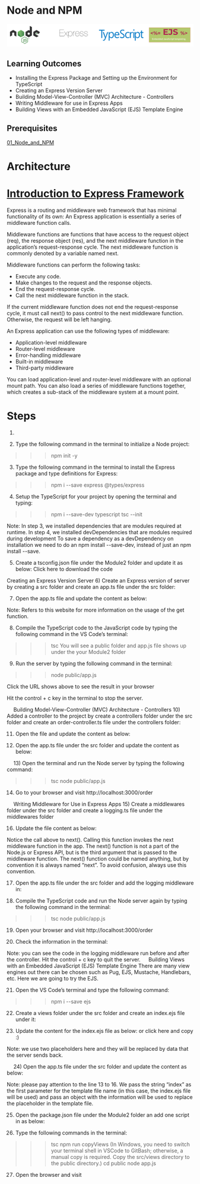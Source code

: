 # Node and NPM

![Logo](/02_Express_and_MVC/images/01_logo.png "Logo")

## Learning Outcomes

-	Installing the Express Package and Setting up the Environment for TypeScript
-	Creating an Express Version Server
-	Building Model-View-Controller (MVC) Architecture - Controllers
-	Writing Middleware for use in Express Apps
-	Building Views with an Embedded JavaScript (EJS) Template Engine


## Prerequisites
[01_Node_and_NPM](https://github.com/clarkngo/cityu_capstone/tree/master/01_Node_and_NPM)

# Architecture

# [Introduction to Express Framework](https://expressjs.com/en/guide/using-middleware.html)

Express is a routing and middleware web framework that has minimal functionality of its own: An Express application is essentially a series of middleware function calls.

Middleware functions are functions that have access to the request object (req), the response object (res), and the next middleware function in the application’s request-response cycle. The next middleware function is commonly denoted by a variable named next.

Middleware functions can perform the following tasks:

-	Execute any code.
-	Make changes to the request and the response objects.
-	End the request-response cycle.
-	Call the next middleware function in the stack.

If the current middleware function does not end the request-response cycle, it must call next() to pass control to the next middleware function. Otherwise, the request will be left hanging.

An Express application can use the following types of middleware:

-	Application-level middleware
-	Router-level middleware
-	Error-handling middleware
-	Built-in middleware
-	Third-party middleware

You can load application-level and router-level middleware with an optional mount path. You can also load a series of middleware functions together, which creates a sub-stack of the middleware system at a mount point.

# Steps
1)

2)	Type the following command in the terminal to initialize a Node project:
>>> npm init -y



3)	Type the following command in the terminal to install the Express package and type definitions for Express:
>>> npm i --save express @types/express



4)	Setup the TypeScript for your project by opening the terminal and typing:

>>> npm i --save-dev typescript
>>> tsc --init



Note: In step 3, we installed dependencies that are modules required at runtime. In step 4, we installed devDependencies that are modules required during development To save a dependency as a devDependency on installation we need to do an npm install --save-dev, instead of just an npm install --save.



5)	Create a tsconfig.json file under the Module2 folder and update it as below: Click here to download the code


Creating an Express Version Server
6)	Create an Express version of server by creating a src folder and create an app.ts file under the src folder:


7)	Open the app.ts file and update the content as below:



Note: Refers to this website for more information on the usage of the get function.

8)	Compile the TypeScript code to the JavaScript code by typing the following command in the VS Code’s terminal:
>>> tsc
You will see a public folder and app.js file shows up under the your Module2 folder


9)	Run the server by typing the following command in the terminal:
>>> node public/app.js


Click the URL shows above to see the result in your browser

Hit the control + c key in the terminal to stop the server.

 
Building Model-View-Controller (MVC) Architecture - Controllers
10)	Added a controller to the project by create a controllers folder under the src folder and create an order-controller.ts file under the controllers folder:


11)	Open the file and update the content as below:


12)	Open the app.ts file under the src folder and update the content as below:


 
13)	Open the terminal and run the Node server by typing the following command:
>>> tsc
>>> node public/app.js



14)	Go to your browser and visit http://localhost:3000/order

 
Writing Middleware for Use in Express Apps
15)	Create a middlewares folder under the src folder and create a logging.ts file under the middlewares folder


16)	Update the file content as below:



Notice the call above to next(). Calling this function invokes the next middleware function in the app. The next() function is not a part of the Node.js or Express API, but is the third argument that is passed to the middleware function. The next() function could be named anything, but by convention it is always named “next”. To avoid confusion, always use this convention.

17)	Open the app.ts file under the src folder and add the logging middleware in:


18)	Compile the TypeScript code and run the Node server again by typing the following command in the terminal:
>>> tsc
>>> node public/app.js

19)	Open your browser and visit http://localhost:3000/order

20)	Check the information in the terminal:

Note: you can see the code in the logging middleware run before and after the controller.
Hit the control + c key to quit the server.
 
Building Views with an Embedded JavaScript (EJS) Template Engine
There are many view engines out there can be chosen such as Pug, EJS, Mustache, Handlebars, etc. Here we are going to try the EJS.

21)	Open the VS Code’s terminal and type the following command:
>>> npm i --save ejs


22)	Create a views folder under the src folder and create an index.ejs file under it:


23)	Update the content for the index.ejs file as below: or click here and copy :)

Note: we use two placeholders here and they will be replaced by data that the server sends back.

 
24)	Open the app.ts file under the src folder and update the content as below:


Note: please pay attention to the line 13 to 16. We pass the string “index” as the first parameter for the template file name (in this case, the index.ejs file will be used) and pass an object with the information will be used to replace the placeholder in the template file.

25)	Open the package.json file under the Module2 folder an add one script in as below:



26)	Type the following commands in the terminal:
>>> tsc
>>> npm run copyViews
(In Windows, you need to switch your terminal shell in VSCode to GitBash; otherwise, a manual copy is required. Copy the src/views directory to the public directory.)
>>> cd public
>>> node app.js

27)	Open the browser and visit

